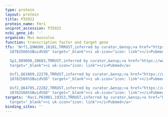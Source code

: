 ```yaml
---
type: protein
layout: protein
title: P35922
protein_name: Fmr1
uniprot_accession: P35922
ncbi_gene_id: '-'
organism: Mus musculus
function: transcription factor and target gene
tfs: 'Nrf1,Q9WU00,18181,TRRUST,inferred by curator,&ensp;<a href="https://www.ncbi.nlm.nih.gov/pubmed/?term=11058604;
  18782566%5Buid%5D" target="_blank"><i uk-icon="icon: link"></i>Pubmed</a>

  Sp1,O89090,20683,TRRUST,inferred by curator,&ensp;<a href="https://www.ncbi.nlm.nih.gov/pubmed/?term=25015265%5Buid%5D"
  target="_blank"><i uk-icon="icon: link"></i>Pubmed</a>

  Usf1,Q61069,22278,TRRUST,inferred by curator,&ensp;<a href="https://www.ncbi.nlm.nih.gov/pubmed/?term=11058604;
  18782566%5Buid%5D" target="_blank"><i uk-icon="icon: link"></i>Pubmed</a>

  Usf2,Q64705,22282,TRRUST,inferred by curator,&ensp;<a href="https://www.ncbi.nlm.nih.gov/pubmed/?term=11058604;
  18782566%5Buid%5D" target="_blank"><i uk-icon="icon: link"></i>Pubmed</a>'
targets: 'Rac1,P63001,19353,TRRUST,inferred by curator,&ensp;<a href="https://www.ncbi.nlm.nih.gov/pubmed/?term=21645877%5Buid%5D"
  target="_blank"><i uk-icon="icon: link"></i>Pubmed</a>'
binding_sites: ''
---
```

